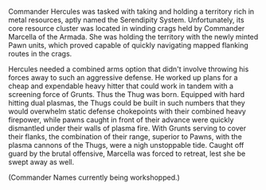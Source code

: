 Commander Hercules was tasked with taking and holding a territory rich in metal resources, aptly named the Serendipity System. Unfortunately, its core resource cluster was located in winding crags held by Commander Marcella of the Armada. She was holding the territory with the newly minted Pawn units, which proved capable of quickly navigating mapped flanking routes in the crags.

Hercules needed a combined arms option that didn't involve throwing his forces away to such an aggressive defense. He worked up plans for a cheap and expendable heavy hitter that could work in tandem with a screening force of Grunts. Thus the Thug was born. Equipped with hard hitting dual plasmas, the Thugs could be built in such numbers that they would overwhelm static defense chokepoints with their combined heavy firepower, while pawns caught in front of their advance were quickly dismantled under their walls of plasma fire. With Grunts serving to cover their flanks, the combination of their range, superior to Pawns, with the plasma cannons of the Thugs, were a nigh unstoppable tide. Caught off guard by the brutal offensive, Marcella was forced to retreat, lest she be swept away as well.

(Commander Names currently being workshopped.)